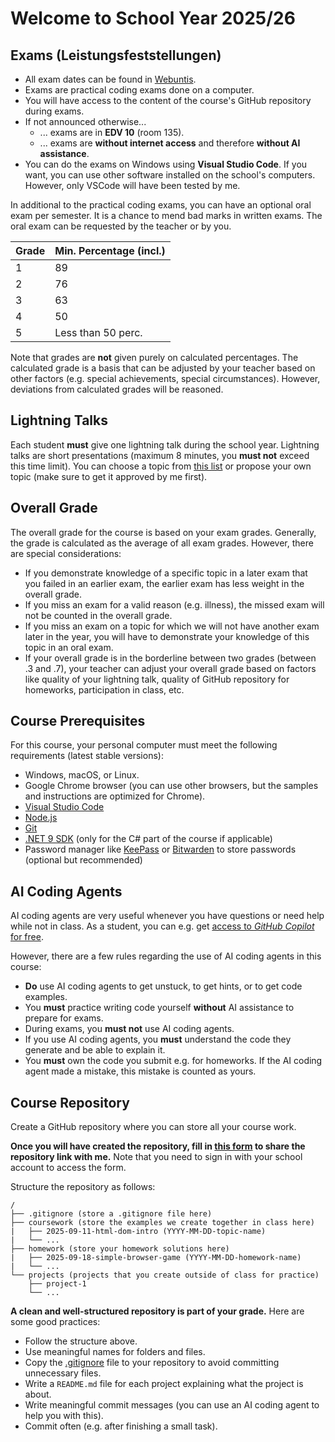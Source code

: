 # Welcome to School Year 2025/26

## Exams (Leistungsfeststellungen)

* All exam dates can be found in [Webuntis](https://mese.webuntis.com/).
* Exams are practical coding exams done on a computer.
* You will have access to the content of the course's GitHub repository during exams.
* If not announced otherwise...
    * ... exams are in **EDV 10** (room 135).
    * ... exams are **without internet access** and therefore **without AI assistance**.
* You can do the exams on Windows using **Visual Studio Code**. If you want, you can use other software installed on the school's computers. However, only VSCode will have been tested by me.

In additional to the practical coding exams, you can have an optional oral exam per semester. It is a chance to mend bad marks in written exams. The oral exam can be requested by the teacher or by you.

| Grade | Min. Percentage (incl.) |
| ----- | ----------------------- |
| 1     | 89                      |
| 2     | 76                      |
| 3     | 63                      |
| 4     | 50                      |
| 5     | Less than 50 perc.      |

Note that grades are **not** given purely on calculated percentages. The calculated grade is a basis that can be adjusted by your teacher based on other factors (e.g. special achievements, special circumstances). However, deviations from calculated grades will be reasoned.

## Lightning Talks

Each student **must** give one lightning talk during the school year. Lightning talks are short presentations (maximum 8 minutes, you **must not** exceed this time limit). You can choose a topic from [this list](./lightning-talk-topics.md) or propose your own topic (make sure to get it approved by me first).

## Overall Grade

The overall grade for the course is based on your exam grades. Generally, the grade is calculated as the average of all exam grades. However, there are special considerations:

* If you demonstrate knowledge of a specific topic in a later exam that you failed in an earlier exam, the earlier exam has less weight in the overall grade.
* If you miss an exam for a valid reason (e.g. illness), the missed exam will not be counted in the overall grade.
* If you miss an exam on a topic for which we will not have another exam later in the year, you will have to demonstrate your knowledge of this topic in an oral exam.
* If your overall grade is in the borderline between two grades (between .3 and .7), your teacher can adjust your overall grade based on factors like quality of your lightning talk, quality of GitHub repository for homeworks, participation in class, etc.

## Course Prerequisites

For this course, your personal computer must meet the following requirements (latest stable versions):

* Windows, macOS, or Linux.
* Google Chrome browser (you can use other browsers, but the samples and instructions are optimized for Chrome).
* [Visual Studio Code](https://code.visualstudio.com/)
* [Node.js](https://nodejs.org/)
* [Git](https://git-scm.com/)
* [.NET 9 SDK](https://dotnet.microsoft.com/en-us/download/dotnet/9.0) (only for the C# part of the course if applicable)
* Password manager like [KeePass](https://keepass.info/) or [Bitwarden](https://bitwarden.com/) to store passwords (optional but recommended)

## AI Coding Agents

AI coding agents are very useful whenever you have questions or need help while not in class. As a student, you can e.g. get [access to _GitHub Copilot_ for free](https://docs.github.com/en/education/about-github-education/github-education-for-students/apply-to-github-education-as-a-student).

However, there are a few rules regarding the use of AI coding agents in this course:

* **Do** use AI coding agents to get unstuck, to get hints, or to get code examples.
* You **must** practice writing code yourself **without** AI assistance to prepare for exams.
* During exams, you **must not** use AI coding agents.
* If you use AI coding agents, you **must** understand the code they generate and be able to explain it.
* You **must** own the code you submit e.g. for homeworks. If the AI coding agent made a mistake, this mistake is counted as yours.

## Course Repository

Create a GitHub repository where you can store all your course work.

**Once you will have created the repository, fill in [this form](https://forms.office.com/e/RrVjubivdR) to share the repository link with me.** Note that you need to sign in with your school account to access the form.

Structure the repository as follows:

```
/
├── .gitignore (store a .gitignore file here)
├── coursework (store the examples we create together in class here)
|   ├── 2025-09-11-html-dom-intro (YYYY-MM-DD-topic-name)
|   └── ...
├── homework (store your homework solutions here)
|   ├── 2025-09-18-simple-browser-game (YYYY-MM-DD-homework-name)
|   └── ...
└── projects (projects that you create outside of class for practice)
    ├── project-1
    └── ...
```

**A clean and well-structured repository is part of your grade.** Here are some good practices:

* Follow the structure above.
* Use meaningful names for folders and files.
* Copy the [.gitignore](.gitignore) file to your repository to avoid committing unnecessary files.
* Write a `README.md` file for each project explaining what the project is about.
* Write meaningful commit messages (you can use an AI coding agent to help you with this).
* Commit often (e.g. after finishing a small task).
